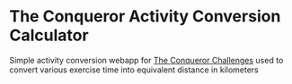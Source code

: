# The Conqueror Activity Conversion Calculator

Simple activity conversion webapp for [The Conqueror Challenges](https://www.theconqueror.events/) used to convert various exercise time into equivalent distance in kilometers
